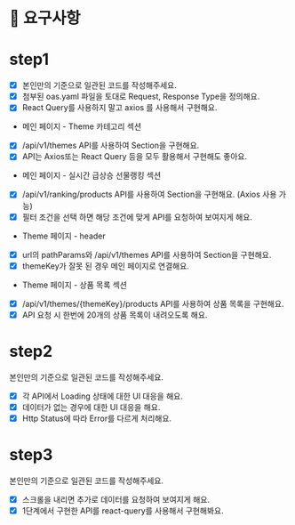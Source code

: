 # 📝 요구사항
# step1
- [X] 본인만의 기준으로 일관된 코드를 작성해주세요.
- [X] 첨부된 oas.yaml 파일을 토대로 Request, Response Type을 정의해요.
- [X] React Query를 사용하지 말고 axios 를 사용해서 구현해요.
- 메인 페이지 - Theme 카테고리 섹션
- [X] /api/v1/themes API를 사용하여 Section을 구현해요.
- [X] API는 Axios또는 React Query 등을 모두 활용해서 구현해도 좋아요.
- 메인 페이지 - 실시간 급상승 선물랭킹 섹션
- [X] /api/v1/ranking/products API를 사용하여 Section을 구현해요. (Axios 사용 가능)
- [X] 필터 조건을 선택 하면 해당 조건에 맞게 API를 요청하여 보여지게 해요.
- Theme 페이지 - header
- [X] url의 pathParams와 /api/v1/themes API를 사용하여 Section을 구현해요.
- [X] themeKey가 잘못 된 경우 메인 페이지로 연결해요.
- Theme 페이지 - 상품 목록 섹션
- [X] /api/v1/themes/{themeKey}/products API를 사용하여 상품 목록을 구현해요.
- [X] API 요청 시 한번에 20개의 상품 목록이 내려오도록 해요.

# step2
본인만의 기준으로 일관된 코드를 작성해주세요.
- [X] 각 API에서 Loading 상태에 대한 UI 대응을 해요.
- [X] 데이터가 없는 경우에 대한 UI 대응을 해요.
- [X] Http Status에 따라 Error를 다르게 처리해요.

# step3
본인만의 기준으로 일관된 코드를 작성해주세요.
- [X] 스크롤을 내리면 추가로 데이터를 요청하여 보여지게 해요.
- [X] 1단계에서 구현한 API를 react-query를 사용해서 구현해봐요.
